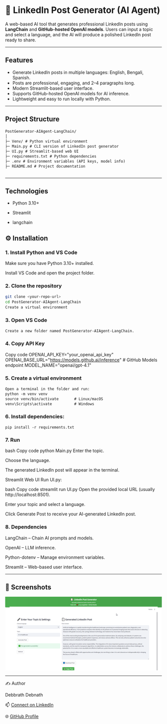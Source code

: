 # 📝 LinkedIn Post Generator (AI Agent)

A web-based AI tool that generates professional LinkedIn posts using **LangChain** and **GitHub-hosted OpenAI models**. Users can input a topic and select a language, and the AI will produce a polished LinkedIn post ready to share.

---

## Features

- Generate LinkedIn posts in multiple languages: English, Bengali, Spanish.
- Posts are professional, engaging, and 2–4 paragraphs long.
- Modern Streamlit-based user interface.
- Supports GitHub-hosted OpenAI models for AI inference.
- Lightweight and easy to run locally with Python.

---

## Project Structure
```
PostGenerator-AIAgent-LangChain/
│
├─ Venv/ # Python virtual environment
├─ Main.py # CLI version of LinkedIn post generator
├─ UI.py # Streamlit-based web UI
├─ requirements.txt # Python dependencies
├─ .env # Environment variables (API keys, model info)
├─ README.md # Project documentation


```
---

## Technologies

- Python 3.10+

- Streamlit

- langchain


## ⚙️ Installation

### 1. Install Python and VS Code

Make sure you have Python 3.10+ installed.

Install VS Code and open the project folder.

### 2. Clone the repository

```bash
git clone <your-repo-url>
cd PostGenerator-AIAgent-LangChain
Create a virtual environment

```
###  3.	Open VS Code
	Create a new folder named PostGenerator-AIAgent-LangChain.

### 4. Copy API Key

Copy code
OPENAI_API_KEY="your_openai_api_key"
OPENAI_BASE_URL="https://models.github.ai/inference"   # GitHub Models endpoint
MODEL_NAME="openai/gpt-4.1"

### 5. Create a virtual environment 
    Open a terminal in the folder and run:
    python -m venv venv
    source venv/bin/activate       # Linux/macOS
    venv\Scripts\activate          # Windows

### 6.  Install dependencies:

    pip install -r requirements.txt

### 7. Run 

bash
Copy code
python Main.py
Enter the topic.

Choose the language.

The generated LinkedIn post will appear in the terminal.

Streamlit Web UI
Run UI.py:

bash
Copy code
streamlit run UI.py
Open the provided local URL (usually http://localhost:8501).

Enter your topic and select a language.

Click Generate Post to receive your AI-generated LinkedIn post.

### 8. Dependencies
LangChain – Chain AI prompts and models.

OpenAI – LLM inference.

Python-dotenv – Manage environment variables.

Streamlit – Web-based user interface.


---

## 📸 Screenshots

![Screenshot](https://github.com/debbrath/PostGenerator-AIAgent-LangChain/blob/main/image/LinkedInPost_1.png)


---


✍️ Author

Debbrath Debnath

📫 [Connect on LinkedIn](https://www.linkedin.com/in/debbrathdebnath/)

🌐 [GitHub Profile](https://github.com/debbrath)
